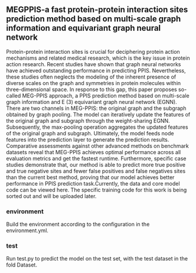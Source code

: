 ## MEGPPIS-a fast protein-protein interaction sites prediction method based on multi-scale graph information and equivariant graph neural network

Protein-protein interaction sites is crucial for deciphering protein action mechanisms and related medical research, which is the key issue in protein action research. Recent studies have shown that graph neural networks have achieved outstanding performance in predicting PPIS. Nevertheless, these studies often neglects the modeling of the inherent presence of diverse scales on the graph and symmetries  in protein molecules within three-dimensional space. In response to this gap, this paper proposes so-called MEG-PPIS approach, a PPIS prediction method based on multi-scale graph information and E (3) equivariant graph neural network (EGNN). There are two channels in MEG-PPIS: the original graph and the subgraph obtained by graph pooling. The model can iteratively update the features of the original graph and subgraph through the weight-sharing EGNN. Subsequently, the max-pooling operation aggregates the updated features of the original graph and subgraph. Ultimately, the model feeds node features into the prediction layer to generate the prediction results. Comparative assessments against other advanced methods on benchmark datasets reveal that MEG-PPIS achieves optimal performance across all evaluation metrics and get the fastest runtime. Furthermore, specific case studies demonstrate that, our method is able to predict more true positive and true negative sites and fewer false positives and false negatives sites than the current best method, proving that our model achieves better performance in PPIS prediction task.Currently, the data and core model code can be viewed here. The specific training code for this work is being sorted out and will be uploaded later.
### environment
Build the environment according to the configuration in the environment.yml.
### test
Run test.py to predict the model on the test set, with the test dataset in the fold Dataset.

